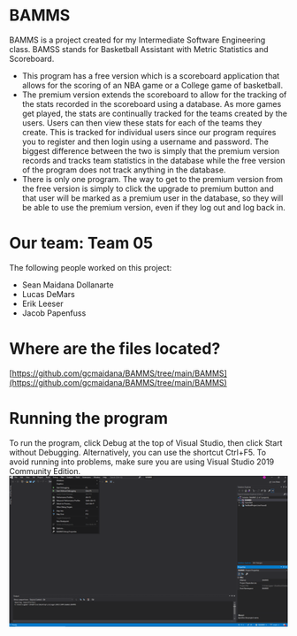 # BAMMS
BAMMS is a project created for my Intermediate Software Engineering class. BAMSS stands for Basketball Assistant with Metric Statistics and Scoreboard.
* This program has a free version which is a scoreboard application that allows for the scoring of an NBA game or a College game of basketball.
* The premium version extends the scoreboard to allow for the tracking of the stats recorded in the scoreboard using a database. As more games get
played, the stats are continually tracked for the teams created by the users. Users can then view these stats for each of the teams they create. This is tracked
for individual users since our program requires you to register and then login using a username and password. The biggest difference between the two is simply that the premium version records and tracks team statistics in the database while the free version of the program does not track anything in the database.
* There is only one program. The way to get to the premium version from the free version is simply to click the upgrade to premium button and that user will be marked as a premium user in the database, so they will be able to use the premium version, even if they log out and log back in.

# Our team: Team 05

The following people worked on this project:
* Sean Maidana Dollanarte
* Lucas DeMars
* Erik Leeser
* Jacob Papenfuss

# Where are the files located? 
[https://github.com/gcmaidana/BAMMS/tree/main/BAMMS](https://github.com/gcmaidana/BAMMS/tree/main/BAMMS)

# Running the program
To run the program, click Debug at the top of Visual Studio, then click Start without Debugging. Alternatively, you can use the shortcut Ctrl+F5. To avoid running into 
problems, make sure you are using Visual Studio 2019 Community Edition.
![Screenshot](a17d47221785ec413ed2706db4cff4d0.png)




